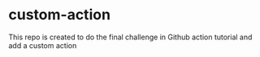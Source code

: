 # custom-action
This repo is created to do the final challenge in Github action tutorial and add a custom action 
